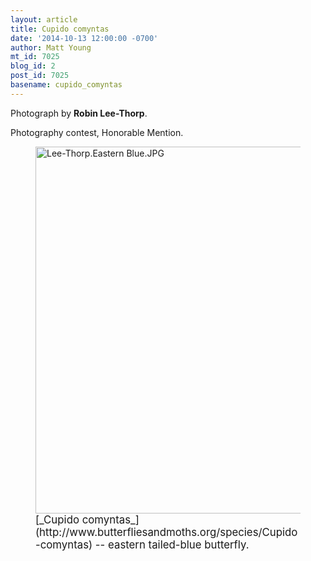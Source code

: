 ```yaml
---
layout: article
title: Cupido comyntas
date: '2014-10-13 12:00:00 -0700'
author: Matt Young
mt_id: 7025
blog_id: 2
post_id: 7025
basename: cupido_comyntas
---
```

Photograph by **Robin Lee-Thorp**.

Photography contest, Honorable Mention.

<figure>
<img src="http://pandasthumb.org/archives/2014/10/12/Lee-Thorp.Eastern%20Blue.JPG" alt="Lee-Thorp.Eastern Blue.JPG" width="564" height="587" />
<figcaption markdown="span">
<big>[_Cupido comyntas_](http://www.butterfliesandmoths.org/species/Cupido-comyntas) -- eastern tailed-blue butterfly.</big>

</figcaption>
</figure>
